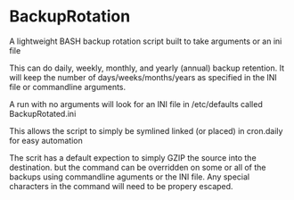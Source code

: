 # BackupRotation

A lightweight BASH backup rotation script built to take arguments or an ini file 

This can do daily, weekly, monthly, and yearly (annual) backup retention. It will keep the number of days/weeks/months/years as specified in the INI file or commandline arguments.

A run with no arguments will look for an INI file in /etc/defaults called BackupRotated.ini

This allows the script to simply be symlined linked (or placed) in cron.daily for easy automation 

The scrit has a default expection to simply GZIP the source into the destination. but the command can be overridden on some or all of the backups using commandline aguments or the INI file. Any special characters in the command will need to be propery escaped. 
